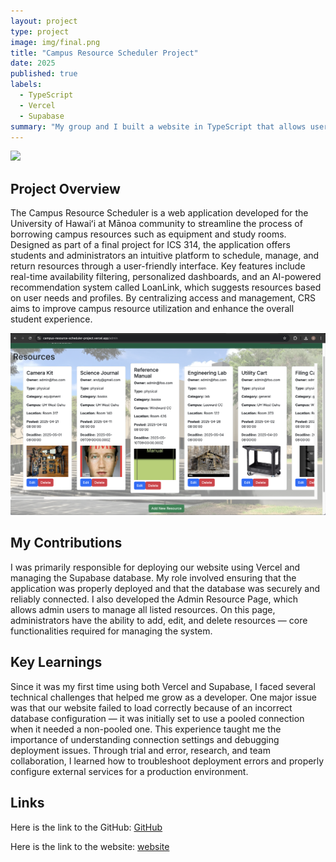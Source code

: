 ```yaml
---
layout: project
type: project
image: img/final.png
title: "Campus Resource Scheduler Project"
date: 2025
published: true
labels:
  - TypeScript
  - Vercel
  - Supabase
summary: "My group and I built a website in TypeScript that allows users to borrow and return school resources, using Vercel for deployment and Supabase as the database."
---
```


<img class="img-fluid" src="../img/finalfinal.png">

## Project Overview

The Campus Resource Scheduler is a web application developed for the University of Hawaiʻi at Mānoa community to streamline the process of borrowing campus resources such as equipment and study rooms. Designed as part of a final project for ICS 314, the application offers students and administrators an intuitive platform to schedule, manage, and return resources through a user-friendly interface. Key features include real-time availability filtering, personalized dashboards, and an AI-powered recommendation system called LoanLink, which suggests resources based on user needs and profiles. By centralizing access and management, CRS aims to improve campus resource utilization and enhance the overall student experience.

<img class="img-fluid" src="../img/finalfinalfinal.png">

## My Contributions

I was primarily responsible for deploying our website using Vercel and managing the Supabase database. My role involved ensuring that the application was properly deployed and that the database was securely and reliably connected. I also developed the Admin Resource Page, which allows admin users to manage all listed resources. On this page, administrators have the ability to add, edit, and delete resources — core functionalities required for managing the system.

## Key Learnings

Since it was my first time using both Vercel and Supabase, I faced several technical challenges that helped me grow as a developer. One major issue was that our website failed to load correctly because of an incorrect database configuration — it was initially set to use a pooled connection when it needed a non-pooled one. This experience taught me the importance of understanding connection settings and debugging deployment issues. Through trial and error, research, and team collaboration, I learned how to troubleshoot deployment errors and properly configure external services for a production environment.

## Links

Here is the link to the GitHub: [GitHub](https://github.com/campus-resource-scheduler-project)

Here is the link to the website: [website](https://campus-resource-scheduler-project.vercel.app/)
